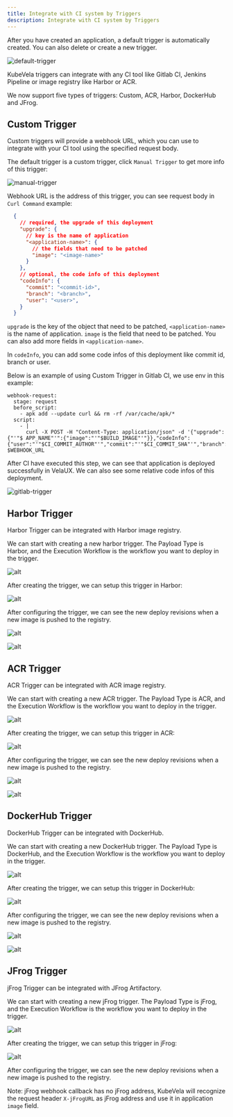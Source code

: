 ```yaml
---
title: Integrate with CI system by Triggers
description: Integrate with CI system by Triggers
---
```


After you have created an application, a default trigger is automatically created. You can also delete or create a new trigger.

![default-trigger](../../../resources/default-trigger.png)

KubeVela triggers can integrate with any CI tool like Gitlab CI, Jenkins Pipeline or image registry like Harbor or ACR.

We now support five types of triggers: Custom, ACR, Harbor, DockerHub and JFrog.

## Custom Trigger

Custom triggers will provide a webhook URL, which you can use to integrate with your CI tool using the specified request body.

The default trigger is a custom trigger, click `Manual Trigger` to get more info of this trigger:

![manual-trigger](../../../resources/manual-trigger.png)

Webhook URL is the address of this trigger, you can see request body in `Curl Command` example:

```json
  {
    // required, the upgrade of this deployment
    "upgrade": {
      // key is the name of application
      "<application-name>": {
        // the fields that need to be patched
        "image": "<image-name>"
      }
    },
    // optional, the code info of this deployment
    "codeInfo": {
      "commit": "<commit-id>",
      "branch": "<branch>",
      "user": "<user>",
    }
  }
```

`upgrade` is the key of the object that need to be patched, `<application-name>` is the name of application. `image` is the field that need to be patched. You can also add more fields in `<application-name>`.

In `codeInfo`, you can add some code infos of this deployment like commit id, branch or user.

Below is an example of using Custom Trigger in Gitlab CI, we use env in this example:

```shell
webhook-request:
  stage: request
  before_script:
    - apk add --update curl && rm -rf /var/cache/apk/*
  script:
    - |
      curl -X POST -H "Content-Type: application/json" -d '{"upgrade":{"'"$ APP_NAME"'":{"image":"'"$BUILD_IMAGE"'"}},"codeInfo":{"user":"'"$CI_COMMIT_AUTHOR"'","commit":"'"$CI_COMMIT_SHA"'","branch":"'"$CI_COMMIT_BRANCH"'"}}' $WEBHOOK_URL
```

After CI have executed this step, we can see that application is deployed successfully in VelaUX. We can also see some relative code infos of this deployment.

![gitlab-trigger](../../../resources/gitlab-trigger.png)

## Harbor Trigger

Harbor Trigger can be integrated with Harbor image registry.

We can start with creating a new harbor trigger. The Payload Type is Harbor, and the Execution Workflow is the workflow you want to deploy in the trigger.

![alt](../../../resources/harbor-trigger-newtrigger.png)

After creating the trigger, we can setup this trigger in Harbor:

![alt](../../../resources/harbor-trigger.png)

After configuring the trigger, we can see the new deploy revisions when a new image is pushed to the registry.

![alt](../../../resources/harbor-trigger-harborrecord.png)

![alt](../../../resources/harbor-trigger-revisions.png)

## ACR Trigger

ACR Trigger can be integrated with ACR image registry.

We can start with creating a new ACR trigger. The Payload Type is ACR, and the Execution Workflow is the workflow you want to deploy in the trigger.

![alt](../../../resources/acr-trigger-newtrigger.png)

After creating the trigger, we can setup this trigger in ACR:

![alt](../../../resources/acr-trigger.png)

After configuring the trigger, we can see the new deploy revisions when a new image is pushed to the registry.

![alt](../../../resources/acr-trigger-acrrecord.png)

![alt](../../../resources/acr-trigger-revisions.png)

## DockerHub Trigger

DockerHub Trigger can be integrated with DockerHub.

We can start with creating a new DockerHub trigger. The Payload Type is DockerHub, and the Execution Workflow is the workflow you want to deploy in the trigger.

![alt](../../../resources/dockerhub-trigger-newtrigger.png)

After creating the trigger, we can setup this trigger in DockerHub:

![alt](../../../resources/dockerhub-trigger.png)

After configuring the trigger, we can see the new deploy revisions when a new image is pushed to the registry.

![alt](../../../resources/dockerhub-trigger-dockerhubrecord.png)

![alt](../../../resources/dockerhub-trigger-revisions.png)

## JFrog Trigger

jFrog Trigger can be integrated with JFrog Artifactory.

We can start with creating a new jFrog trigger. The Payload Type is jFrog, and the Execution Workflow is the workflow you want to deploy in the trigger.

![alt](../../../resources/jfrog-trigger-newtrigger.png)


After creating the trigger, we can setup this trigger in jFrog:

![alt](../../../resources/jfrog-trigger.png)

After configuring the trigger, we can see the new deploy revisions when a new image is pushed to the registry.

Note: jFrog webhook callback has no jFrog address, KubeVela will recognize the request header `X-jFrogURL` as jFrog address and use it in application `image` field.